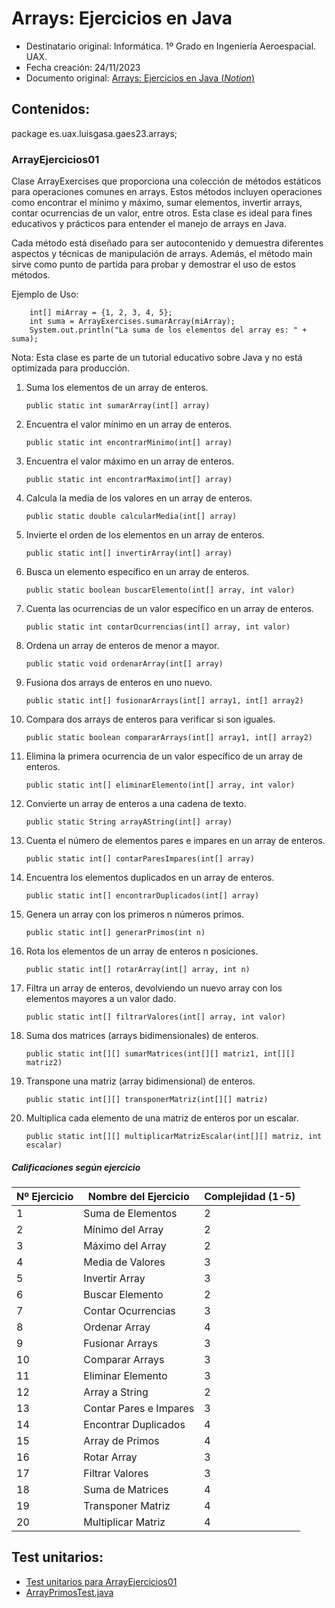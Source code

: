 # Arrays: Ejercicios en Java

- Destinatario original: Informática. 1º Grado en Ingeniería Aeroespacial. UAX.
- Fecha creación: 24/11/2023 
- Documento original: [Arrays: Ejercicios en Java (*Notion*)](https://luisgasa-uax.notion.site/Ejercicios-Arrays-y-m-todos-en-Java-1-e9289c88f3b146ed86a842758fbf15eb?pvs=4)

## Contenidos:
package es.uax.luisgasa.gaes23.arrays;
### ArrayEjercicios01


Clase ArrayExercises que proporciona una colección de métodos estáticos para operaciones comunes en arrays.
Estos métodos incluyen operaciones como encontrar el mínimo y máximo, sumar elementos, invertir arrays, contar ocurrencias de un valor, entre otros. Esta clase es ideal para fines educativos y prácticos para entender el manejo de arrays en Java.

Cada método está diseñado para ser autocontenido y demuestra diferentes aspectos y técnicas de manipulación de arrays. Además, el método main sirve como punto de partida para probar y demostrar el uso de estos métodos.

Ejemplo de Uso:
```
    int[] miArray = {1, 2, 3, 4, 5};
    int suma = ArrayExercises.sumarArray(miArray);
    System.out.println("La suma de los elementos del array es: " + suma);
```

Nota: Esta clase es parte de un tutorial educativo sobre Java y no está optimizada para
producción.

1. Suma los elementos de un array de enteros.

   `public static int sumarArray(int[] array) `

2. Encuentra el valor mínimo en un array de enteros.

   `public static int encontrarMinimo(int[] array) `

3. Encuentra el valor máximo en un array de enteros.

   `public static int encontrarMaximo(int[] array) `

4. Calcula la media de los valores en un array de enteros.

   `public static double calcularMedia(int[] array) `

6. Invierte el orden de los elementos en un array de enteros.

   `public static int[] invertirArray(int[] array) `

7. Busca un elemento específico en un array de enteros.

   `public static boolean buscarElemento(int[] array, int valor) `

7. Cuenta las ocurrencias de un valor específico en un array de enteros.

   `public static int contarOcurrencias(int[] array, int valor) `

8. Ordena un array de enteros de menor a mayor.

   `public static void ordenarArray(int[] array) `

9. Fusiona dos arrays de enteros en uno nuevo.

   `public static int[] fusionarArrays(int[] array1, int[] array2) `

10. Compara dos arrays de enteros para verificar si son iguales.

    `public static boolean compararArrays(int[] array1, int[] array2) `

11. Elimina la primera ocurrencia de un valor específico de un array de enteros.

    `public static int[] eliminarElemento(int[] array, int valor) `

12. Convierte un array de enteros a una cadena de texto.

    `public static String arrayAString(int[] array) `

13. Cuenta el número de elementos pares e impares en un array de enteros.

    `public static int[] contarParesImpares(int[] array) `

14. Encuentra los elementos duplicados en un array de enteros.

    `public static int[] encontrarDuplicados(int[] array) `

15. Genera un array con los primeros n números primos.

    `public static int[] generarPrimos(int n) `

16. Rota los elementos de un array de enteros n posiciones.

    `public static int[] rotarArray(int[] array, int n) `

17. Filtra un array de enteros, devolviendo un nuevo array con los elementos mayores a un valor dado.

    `public static int[] filtrarValores(int[] array, int valor) `

18. Suma dos matrices (arrays bidimensionales) de enteros.

    `public static int[][] sumarMatrices(int[][] matriz1, int[][] matriz2) `

19. Transpone una matriz (array bidimensional) de enteros.

    `public static int[][] transponerMatriz(int[][] matriz) `

20. Multiplica cada elemento de una matriz de enteros por un escalar.

    `public static int[][] multiplicarMatrizEscalar(int[][] matriz, int escalar) `



##### Calificaciones según ejercicio

| Nº Ejercicio | Nombre del Ejercicio | Complejidad (1-5) |
| --- | --- | --- |
| 1 | Suma de Elementos | 2 |
| 2 | Mínimo del Array | 2 |
| 3 | Máximo del Array | 2 |
| 4 | Media de Valores | 3 |
| 5 | Invertir Array | 3 |
| 6 | Buscar Elemento | 2 |
| 7 | Contar Ocurrencias | 3 |
| 8 | Ordenar Array | 4 |
| 9 | Fusionar Arrays | 3 |
| 10 | Comparar Arrays | 3 |
| 11 | Eliminar Elemento | 3 |
| 12 | Array a String | 2 |
| 13 | Contar Pares e Impares | 3 |
| 14 | Encontrar Duplicados | 4 |
| 15 | Array de Primos | 4 |
| 16 | Rotar Array | 3 |
| 17 | Filtrar Valores | 3 |
| 18 | Suma de Matrices | 4 |
| 19 | Transponer Matriz | 4 |
| 20 | Multiplicar Matriz | 4 |

## Test unitarios:
- [Test unitarios para ArrayEjercicios01](test/es/uax/luisgasa/gaes23/arrays/ArraysEjercicios01Test.java)
- [ArrayPrimosTest.java](test%2Fes%2Fuax%2Fluisgasa%2Fgaes23%2Farrays%2FArrayPrimosTest.java)
